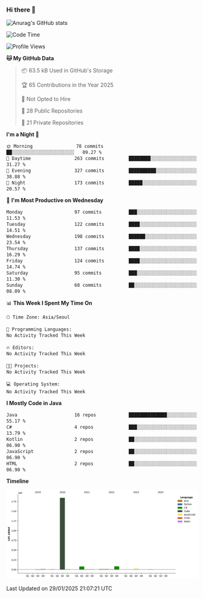 ### Hi there 👋

![Anurag's GitHub stats](https://github-readme-stats.vercel.app/api?username=pllap&show_icons=true&theme=github_dark)

<!--START_SECTION:waka-->
![Code Time](http://img.shields.io/badge/Code%20Time-1%2C190%20hrs%2017%20mins-blue)

![Profile Views](http://img.shields.io/badge/Profile%20Views-0-blue)

**🐱 My GitHub Data** 

> 📦 63.5 kB Used in GitHub's Storage 
 > 
> 🏆 65 Contributions in the Year 2025
 > 
> 🚫 Not Opted to Hire
 > 
> 📜 28 Public Repositories 
 > 
> 🔑 21 Private Repositories 
 > 
**I'm a Night 🦉** 

```text
🌞 Morning                78 commits          ██░░░░░░░░░░░░░░░░░░░░░░░   09.27 % 
🌆 Daytime                263 commits         ████████░░░░░░░░░░░░░░░░░   31.27 % 
🌃 Evening                327 commits         ██████████░░░░░░░░░░░░░░░   38.88 % 
🌙 Night                  173 commits         █████░░░░░░░░░░░░░░░░░░░░   20.57 % 
```
📅 **I'm Most Productive on Wednesday** 

```text
Monday                   97 commits          ███░░░░░░░░░░░░░░░░░░░░░░   11.53 % 
Tuesday                  122 commits         ████░░░░░░░░░░░░░░░░░░░░░   14.51 % 
Wednesday                198 commits         ██████░░░░░░░░░░░░░░░░░░░   23.54 % 
Thursday                 137 commits         ████░░░░░░░░░░░░░░░░░░░░░   16.29 % 
Friday                   124 commits         ████░░░░░░░░░░░░░░░░░░░░░   14.74 % 
Saturday                 95 commits          ███░░░░░░░░░░░░░░░░░░░░░░   11.30 % 
Sunday                   68 commits          ██░░░░░░░░░░░░░░░░░░░░░░░   08.09 % 
```


📊 **This Week I Spent My Time On** 

```text
🕑︎ Time Zone: Asia/Seoul

💬 Programming Languages: 
No Activity Tracked This Week

🔥 Editors: 
No Activity Tracked This Week

🐱‍💻 Projects: 
No Activity Tracked This Week

💻 Operating System: 
No Activity Tracked This Week
```

**I Mostly Code in Java** 

```text
Java                     16 repos            ██████████████░░░░░░░░░░░   55.17 % 
C#                       4 repos             ███░░░░░░░░░░░░░░░░░░░░░░   13.79 % 
Kotlin                   2 repos             ██░░░░░░░░░░░░░░░░░░░░░░░   06.90 % 
JavaScript               2 repos             ██░░░░░░░░░░░░░░░░░░░░░░░   06.90 % 
HTML                     2 repos             ██░░░░░░░░░░░░░░░░░░░░░░░   06.90 % 
```



**Timeline**

![Lines of Code chart](https://raw.githubusercontent.com/pllap/pllap/main/assets/bar_graph.png)


 Last Updated on 29/01/2025 21:07:21 UTC
<!--END_SECTION:waka-->


<!--
**pllap/pllap** is a ✨ _special_ ✨ repository because its `README.md` (this file) appears on your GitHub profile.

Here are some ideas to get you started:

- 🔭 I’m currently working on ...
- 🌱 I’m currently learning ...
- 👯 I’m looking to collaborate on ...
- 🤔 I’m looking for help with ...
- 💬 Ask me about ...
- 📫 How to reach me: ...
- 😄 Pronouns: ...
- ⚡ Fun fact: ...
-->
